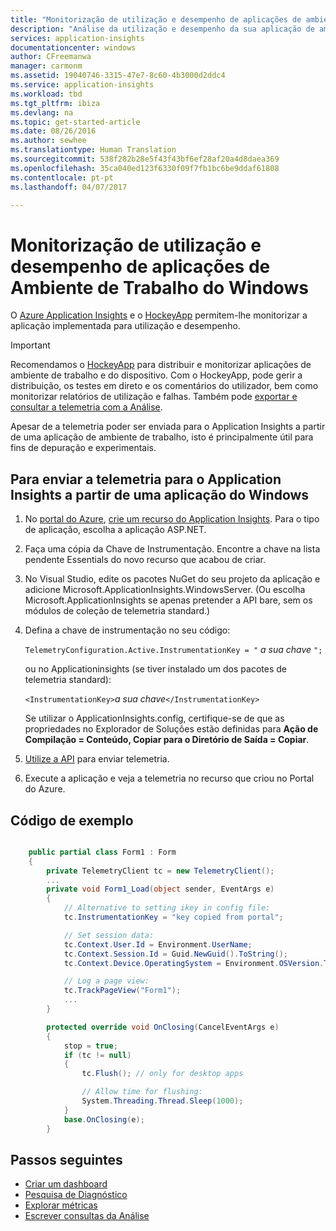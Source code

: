 ```yaml
---
title: "Monitorização de utilização e desempenho de aplicações de ambiente de trabalho do Windows"
description: "Análise da utilização e desempenho da sua aplicação de ambiente de trabalho do Windows com o HockeyApp e o Application Insights."
services: application-insights
documentationcenter: windows
author: CFreemanwa
manager: carmonm
ms.assetid: 19040746-3315-47e7-8c60-4b3000d2ddc4
ms.service: application-insights
ms.workload: tbd
ms.tgt_pltfrm: ibiza
ms.devlang: na
ms.topic: get-started-article
ms.date: 08/26/2016
ms.author: sewhee
ms.translationtype: Human Translation
ms.sourcegitcommit: 538f282b28e5f43f43bf6ef28af20a4d8daea369
ms.openlocfilehash: 35ca040ed123f6330f09f7fb1bc6be9ddaf61808
ms.contentlocale: pt-pt
ms.lasthandoff: 04/07/2017

---
```

# <a name="monitoring-usage-and-performance-in-windows-desktop-apps"></a>Monitorização de utilização e desempenho de aplicações de Ambiente de Trabalho do Windows


O [Azure Application Insights](app-insights-overview.md) e o [HockeyApp](https://hockeyapp.net) permitem-lhe monitorizar a aplicação implementada para utilização e desempenho.

> [!IMPORTANT]
> Recomendamos o [HockeyApp](https://hockeyapp.net) para distribuir e monitorizar aplicações de ambiente de trabalho e do dispositivo. Com o HockeyApp, pode gerir a distribuição, os testes em direto e os comentários do utilizador, bem como monitorizar relatórios de utilização e falhas. Também pode [exportar e consultar a telemetria com a Análise](app-insights-hockeyapp-bridge-app.md).
> 
> Apesar de a telemetria poder ser enviada para o Application Insights a partir de uma aplicação de ambiente de trabalho, isto é principalmente útil para fins de depuração e experimentais.
> 
> 

## <a name="to-send-telemetry-to-application-insights-from-a-windows-application"></a>Para enviar a telemetria para o Application Insights a partir de uma aplicação do Windows
1. No [portal do Azure](https://portal.azure.com), [crie um recurso do Application Insights](app-insights-create-new-resource.md). Para o tipo de aplicação, escolha a aplicação ASP.NET.
2. Faça uma cópia da Chave de Instrumentação. Encontre a chave na lista pendente Essentials do novo recurso que acabou de criar. 
3. No Visual Studio, edite os pacotes NuGet do seu projeto da aplicação e adicione Microsoft.ApplicationInsights.WindowsServer. (Ou escolha Microsoft.ApplicationInsights se apenas pretender a API bare, sem os módulos de coleção de telemetria standard.)
4. Defina a chave de instrumentação no seu código:
   
    `TelemetryConfiguration.Active.InstrumentationKey = "` *a sua chave* `";` 
   
    ou no Applicationinsights (se tiver instalado um dos pacotes de telemetria standard):
   
    `<InstrumentationKey>`*a sua chave*`</InstrumentationKey>` 
   
    Se utilizar o ApplicationInsights.config, certifique-se de que as propriedades no Explorador de Soluções estão definidas para **Ação de Compilação = Conteúdo, Copiar para o Diretório de Saída = Copiar**.
5. [Utilize a API](app-insights-api-custom-events-metrics.md) para enviar telemetria.
6. Execute a aplicação e veja a telemetria no recurso que criou no Portal do Azure.

## <a name="telemetry"></a>Código de exemplo
```C#

    public partial class Form1 : Form
    {
        private TelemetryClient tc = new TelemetryClient();
        ...
        private void Form1_Load(object sender, EventArgs e)
        {
            // Alternative to setting ikey in config file:
            tc.InstrumentationKey = "key copied from portal";

            // Set session data:
            tc.Context.User.Id = Environment.UserName;
            tc.Context.Session.Id = Guid.NewGuid().ToString();
            tc.Context.Device.OperatingSystem = Environment.OSVersion.ToString();

            // Log a page view:
            tc.TrackPageView("Form1");
            ...
        }

        protected override void OnClosing(CancelEventArgs e)
        {
            stop = true;
            if (tc != null)
            {
                tc.Flush(); // only for desktop apps

                // Allow time for flushing:
                System.Threading.Thread.Sleep(1000);
            }
            base.OnClosing(e);
        }

```

## <a name="next-steps"></a>Passos seguintes
* [Criar um dashboard](app-insights-dashboards.md)
* [Pesquisa de Diagnóstico](app-insights-diagnostic-search.md)
* [Explorar métricas](app-insights-metrics-explorer.md)
* [Escrever consultas da Análise](app-insights-analytics.md)


